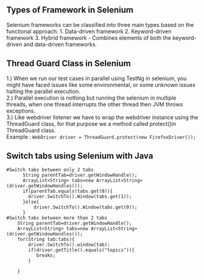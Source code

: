 ## Types of Framework in Selenium
  Selenium frameworks can be classified into three main types based on the functional approach:
    1. Data-driven framework
    2. Keyword-driven framework
    3. Hybrid framework -  Combines elements of both the keyword-driven and data-driven frameworks.

## Thread Guard Class in Selenium
  1.) When we run our test cases in parallel using TestNg in selenium, you might have faced issues like some environmental, or some unknown issues halting the parallel execution.<br>
  2.) Parallel execution is nothing but running the selenium in multiple threads, when one thread interrupts the other thread then JVM throws exceptions.<br>
  3.) Like webdriver listener we have to wrap the webdriver instance using the ThreadGuard class, for that purpose we a method called protect()in ThreadGuard class.<br>
  Example :
    `WebDriver driver = ThreadGuard.protect(new FirefoxDriver());`
    
## Switch tabs using Selenium with Java

    #Switch tabs between only 2 tabs
          String parentTab=driver.getWindowHandle();
          ArrayList<String> tabs=new ArrayList<String>(driver.getWindowHandles());
          if(parentTab.equals(tabs.get(0)){
            driver.SwitchTo().Window(tabs.get(1));
          }else{
              driver.SwitchTo().Window(tabs.get(0));
          }
    #Switch tabs between more than 2 tabs
        String parentTab=driver.getWindowHandle();
        ArrayList<String> tabs=new ArrayList<String>(driver.getWindowHandles());
        for(String tab:tabs){
            driver.SwitchTo().window(tab);
            if(driver.getTitle().equals("topics")){
               breaks;
            }
            
        }
